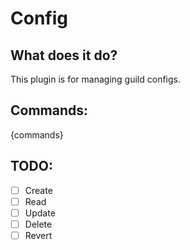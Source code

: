 # Config

## What does it do?
This plugin is for managing guild configs.

## Commands:
{commands}

## TODO:
- [ ] Create
- [ ] Read
- [ ] Update
- [ ] Delete 
- [ ] Revert
